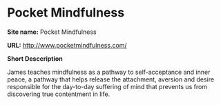 # Pocket Mindfulness

**Site name:** Pocket Mindfulness

**URL:** http://www.pocketmindfulness.com/

**Short Desccription**

James teaches mindfulness as a pathway to self-acceptance and inner peace, a pathway that helps release the attachment, aversion and desire responsible for the day-to-day suffering of mind that prevents us from discovering true contentment in life.
